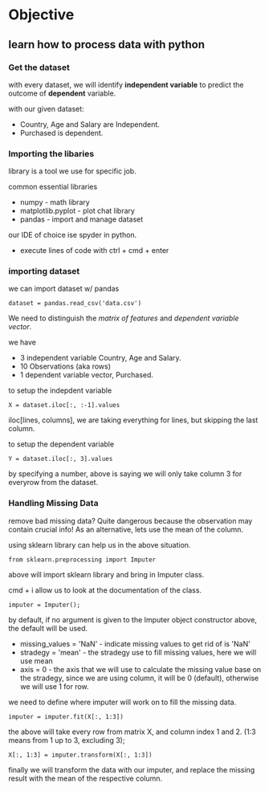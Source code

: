 # Objective
## learn how to process data with python

### Get the dataset
with every dataset, we will identify **independent variable** to predict the outcome of **dependent** variable. 

with our given dataset:
* Country, Age and Salary are Independent. 
* Purchased is dependent. 

### Importing the libaries
library is a tool we use for specific job.

common essential libraries
* numpy - math library
* matplotlib.pyplot - plot chat library
* pandas - import and manage dataset

our IDE of choice ise spyder in python. 
* execute lines of code with ctrl + cmd + enter

### importing dataset
we can import dataset w/ pandas

    dataset = pandas.read_csv('data.csv')

We need to distinguish the *matrix of features* and *dependent variable vector*. 

we have 
* 3 independent variable Country, Age and Salary.
* 10 Observations (aka rows)
* 1 dependent variable vector, Purchased. 

to setup the indepdent variable

    X = dataset.iloc[:, :-1].values

iloc[lines, columns], we are taking everything for lines, but skipping the last column. 

to setup the dependent variable

    Y = dataset.iloc[:, 3].values

by specifying a number, above is saying we will only take column 3 for everyrow from the dataset.

### Handling Missing Data
remove bad missing data? Quite dangerous because the observation may contain crucial info! As an alternative, lets use the mean of the column. 

using sklearn library can help us in the above situation. 

    from sklearn.preprocessing import Imputer

above will import sklearn library and bring in Imputer class. 

cmd + i allow us to look at the documentation of the class.

    imputer = Imputer();

by default, if no argument is given to the Imputer object constructor above, the default will be used. 
* missing_values = 'NaN' - indicate missing values to get rid of is 'NaN'
* stradegy = 'mean' - the stradegy use to fill missing values, here we will use mean 
* axis = 0 - the axis that we will use to calculate the missing value base on the stradegy, since we are using column, it will be 0 (default), otherwise we will use 1 for row.

we need to define where imputer will work on to fill the missing data.  

    imputer = imputer.fit(X[:, 1:3])

the above will take every row from matrix X, and column index 1 and 2. (1:3 means from 1 up to 3, excluding 3);

    X[:, 1:3] = imputer.transform(X[:, 1:3])

finally we will transform the data with our imputer, and replace the missing result with the mean of the respective column. 

